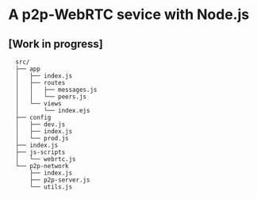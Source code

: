 A p2p-WebRTC sevice with Node.js
=======================================================

## [Work in progress]

```shell
  src/
  ├── app
  │   ├── index.js
  │   ├── routes
  │   │   ├── messages.js
  │   │   └── peers.js
  │   └── views
  │       └── index.ejs
  ├── config
  │   ├── dev.js
  │   ├── index.js
  │   └── prod.js
  ├── index.js
  ├── js-scripts
  │   └── webrtc.js
  └── p2p-network
      ├── index.js
      ├── p2p-server.js
      └── utils.js
```

